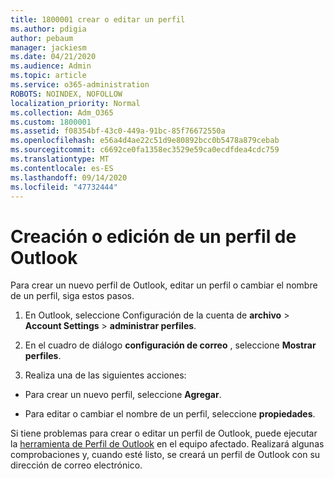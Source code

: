 ```yaml
---
title: 1800001 crear o editar un perfil
ms.author: pdigia
author: pebaum
manager: jackiesm
ms.date: 04/21/2020
ms.audience: Admin
ms.topic: article
ms.service: o365-administration
ROBOTS: NOINDEX, NOFOLLOW
localization_priority: Normal
ms.collection: Adm_O365
ms.custom: 1800001
ms.assetid: f08354bf-43c0-449a-91bc-85f76672550a
ms.openlocfilehash: e56a4d4ae22c51d9e80892bcc0b5478a879cebab
ms.sourcegitcommit: c6692ce0fa1358ec3529e59ca0ecdfdea4cdc759
ms.translationtype: MT
ms.contentlocale: es-ES
ms.lasthandoff: 09/14/2020
ms.locfileid: "47732444"
---
```

# <a name="create-or-edit-an-outlook-profile"></a>Creación o edición de un perfil de Outlook

Para crear un nuevo perfil de Outlook, editar un perfil o cambiar el nombre de un perfil, siga estos pasos.
  
1. En Outlook, seleccione Configuración de la cuenta de **archivo** \> **Account Settings** \> **administrar perfiles**.
    
2. En el cuadro de diálogo **configuración de correo** , seleccione **Mostrar perfiles**.
    
3. Realiza una de las siguientes acciones:
    
  - Para crear un nuevo perfil, seleccione **Agregar**.
    
  - Para editar o cambiar el nombre de un perfil, seleccione **propiedades**.
    
Si tiene problemas para crear o editar un perfil de Outlook, puede ejecutar la [herramienta de Perfil de Outlook](https://aka.ms/SaRA-OutlookSetupProfile) en el equipo afectado. Realizará algunas comprobaciones y, cuando esté listo, se creará un perfil de Outlook con su dirección de correo electrónico. 
  

